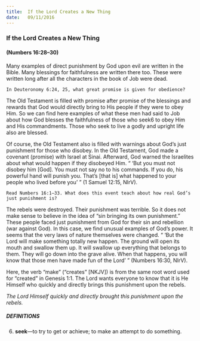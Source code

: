 ```yaml
---
title:  If the Lord Creates a New Thing
date:   09/11/2016
---
```


### If the Lord Creates a New Thing

#### (Numbers 16:28–30)

Many examples of direct punishment by God upon evil are written in the Bible. Many blessings for faithfulness are written there too. These were written long after all the characters in the book of Job were dead. 

`In Deuteronomy 6:24, 25, what great promise is given for obedience?` 

The Old Testament is filled with promise after promise of the blessings and rewards that God would directly bring to His people if they were to obey Him. So we can find here examples of what these men had said to Job about how God blesses the faithfulness of those who seek6 to obey Him and His commandments. Those who seek to live a godly and upright life also are blessed. 

Of course, the Old Testament also is filled with warnings about God’s just punishment for those who disobey. In the Old Testament, God made a covenant (promise) with Israel at Sinai. Afterward, God warned the Israelites about what would happen if they disobeyed Him. “ ‘But you must not disobey him [God]. You must not say no to his commands. If you do, his powerful hand will punish you. That’s [that is] what happened to your people who lived before you’ ” (1 Samuel 12:15, NIrV).

`Read Numbers 16:1–33. What does this event teach about how real God’s just punishment is?`

The rebels were destroyed. Their punishment was terrible. So it does not make sense to believe in the idea of “sin bringing its own punishment.” These people faced just punishment from God for their sin and rebellion (war against God). In this case, we find unusual examples of God’s power. It seems that the very laws of nature themselves were changed. “ ‘But the Lord will make something totally new happen. The ground will open its mouth and swallow them up. It will swallow up everything that belongs to them. They will go down into the grave alive. When that happens, you will know that those men have made fun of the Lord’ ” (Numbers 16:30, NIrV). 

Here, the verb “make” (“creates” [NKJV]) is from the same root word used for “created” in Genesis 1:1. The Lord wants everyone to know that it is He Himself who quickly and directly brings this punishment upon the rebels.

*The Lord Himself quickly and directly brought this punishment upon the rebels.*

##### DEFINITIONS

6.	**seek**—to try to get or achieve; to make an attempt to do something.